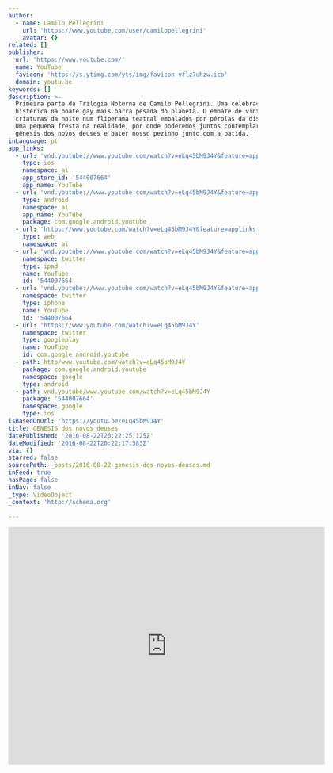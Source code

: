 ```yaml
---
author:
  - name: Camilo Pellegrini
    url: 'https://www.youtube.com/user/camilopellegrini'
    avatar: {}
related: []
publisher:
  url: 'https://www.youtube.com/'
  name: YouTube
  favicon: 'https://s.ytimg.com/yts/img/favicon-vflz7uhzw.ico'
  domain: youtu.be
keywords: []
description: >-
  Primeira parte da Trilogia Noturna de Camilo Pellegrini. Uma celebração
  histérica na boate gay mais barra pesada do planeta. O embate de vinte
  criaturas da noite num fliperama teatral embalados por pérolas da disco-music.
  Uma pequena fresta na realidade, por onde poderemos juntos contemplar a
  gênesis dos novos deuses e bater nosso pezinho junto com a batida.
inLanguage: pt
app_links:
  - url: 'vnd.youtube://www.youtube.com/watch?v=eLq45bM9J4Y&feature=applinks'
    type: ios
    namespace: ai
    app_store_id: '544007664'
    app_name: YouTube
  - url: 'vnd.youtube://www.youtube.com/watch?v=eLq45bM9J4Y&feature=applinks'
    type: android
    namespace: ai
    app_name: YouTube
    package: com.google.android.youtube
  - url: 'https://www.youtube.com/watch?v=eLq45bM9J4Y&feature=applinks'
    type: web
    namespace: ai
  - url: 'vnd.youtube://www.youtube.com/watch?v=eLq45bM9J4Y&feature=applinks'
    namespace: twitter
    type: ipad
    name: YouTube
    id: '544007664'
  - url: 'vnd.youtube://www.youtube.com/watch?v=eLq45bM9J4Y&feature=applinks'
    namespace: twitter
    type: iphone
    name: YouTube
    id: '544007664'
  - url: 'https://www.youtube.com/watch?v=eLq45bM9J4Y'
    namespace: twitter
    type: googleplay
    name: YouTube
    id: com.google.android.youtube
  - path: http/www.youtube.com/watch?v=eLq45bM9J4Y
    package: com.google.android.youtube
    namespace: google
    type: android
  - path: vnd.youtube/www.youtube.com/watch?v=eLq45bM9J4Y
    package: '544007664'
    namespace: google
    type: ios
isBasedOnUrl: 'https://youtu.be/eLq45bM9J4Y'
title: GENESIS dos novos deuses
datePublished: '2016-08-22T20:22:25.125Z'
dateModified: '2016-08-22T20:22:17.583Z'
via: {}
starred: false
sourcePath: _posts/2016-08-22-genesis-dos-novos-deuses.md
inFeed: true
hasPage: false
inNav: false
_type: VideoObject
_context: 'http://schema.org'

---
```

<iframe src="https://cdn.embedly.com/widgets/media.html?src=https%3A%2F%2Fwww.youtube.com%2Fembed%2FeLq45bM9J4Y%3Ffeature%3Doembed&amp;url=http%3A%2F%2Fwww.youtube.com%2Fwatch%3Fv%3DeLq45bM9J4Y&amp;image=https%3A%2F%2Fi.ytimg.com%2Fvi%2FeLq45bM9J4Y%2Fhqdefault.jpg&amp;key=b7d04c9b404c499eba89ee7072e1c4f7&amp;type=text%2Fhtml&amp;schema=youtube" width="640" height="480" scrolling="no" frameborder="0" allowfullscreen="" style=""></iframe>